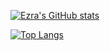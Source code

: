 [![Ezra's GitHub stats](https://github-readme-stats.vercel.app/api?username=maynards95&theme=great-gatsby)](https://github.com/maynards95/github-readme-stats)

[![Top Langs](https://github-readme-stats.vercel.app/api/top-langs/?username=maynards95&layout=compact)](https://github.com/maynards95/github-readme-stats)
